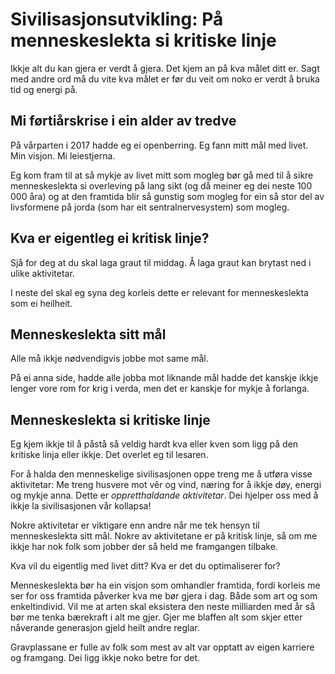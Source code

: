 # Sivilisasjonsutvikling: På menneskeslekta si kritiske linje

Ikkje alt du kan gjera er verdt å gjera. Det kjem an på kva målet ditt er. Sagt med andre ord må du vite kva målet er før du veit om noko er verdt å bruka tid og energi på.


## Mi førtiårskrise i ein alder av tredve

På vårparten i 2017 hadde eg ei openberring. Eg fann mitt mål med livet. Min visjon. Mi leiestjerna.

Eg kom fram til at så mykje av livet mitt som mogleg bør gå med til å sikre menneskeslekta si overleving på lang sikt (og då meiner eg dei neste 100 000 åra) og at den framtida blir så gunstig som mogleg for ein så stor del av livsformene på jorda (som har eit sentralnervesystem) som mogleg.


## Kva er eigentleg ei kritisk linje?

Sjå for deg at du skal laga graut til middag. Å laga graut kan brytast ned i ulike aktivitetar.

I neste del skal eg syna deg korleis dette er relevant for menneskeslekta som ei heilheit.


## Menneskeslekta sitt mål

Alle må ikkje nødvendigvis jobbe mot same mål. 

På ei anna side, hadde alle jobba mot liknande mål hadde det kanskje ikkje lenger vore rom for krig i verda, men det er kanskje for mykje å forlanga.


## Menneskeslekta si kritiske linje

Eg kjem ikkje til å påstå så veldig hardt kva eller kven som ligg på den kritiske linja eller ikkje. Det overlet eg til lesaren.

For å halda den menneskelige sivilisasjonen oppe treng me å utføra visse aktivitetar: Me treng husvere mot vêr og vind, næring for å ikkje døy, energi og mykje anna. Dette er _oppretthaldande aktivitetar_. Dei hjelper oss med å ikkje la sivilisasjonen vår kollapsa!

Nokre aktivitetar er viktigare enn andre når me tek hensyn til menneskeslekta sitt mål. Nokre av aktivitetane er på kritisk linje, så om me ikkje har nok folk som jobber der så held me framgangen tilbake.




Kva vil du eigentlig med livet ditt? Kva er det du optimaliserer for?


Menneskeslekta bør ha ein visjon som omhandler framtida, fordi korleis me ser for oss framtida påverker kva me bør gjera i dag. Både som art og som enkeltindivid. Vil me at arten skal eksistera den neste milliarden med år så bør me tenka bærekraft i alt me gjer. Gjer me blaffen alt som skjer etter nåverande generasjon gjeld heilt andre reglar.


Gravplassane er fulle av folk som mest av alt var opptatt av eigen karriere og framgang. Dei ligg ikkje noko betre for det.

